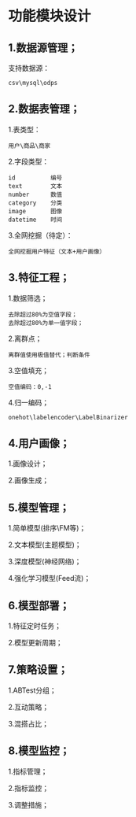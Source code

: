# 功能模块设计

## 1.数据源管理；

支持数据源：

    csv\mysql\odps

## 2.数据表管理；

1.表类型：

    用户\商品\商家

2.字段类型：

    id          编号
    text        文本
    number      数值
    category    分类
    image       图像
    datetime    时间

3.全网挖掘（待定）：

    全网挖掘用户特征（文本+用户画像）


## 3.特征工程；

1.数据筛选；

    去除超过80%为空值字段；
    去除超过80%为单一值字段；

2.离群点；

    离群值使用极值替代；判断条件

3.空值填充；

    空值编码：0,-1

4.归一编码；

    onehot\labelencoder\LabelBinarizer

## 4.用户画像；

1.画像设计；

2.画像生成；

## 5.模型管理；

1.简单模型(排序\FM等)；

2.文本模型(主题模型)；

3.深度模型(神经网络)；

4.强化学习模型(Feed流)；

## 6.模型部署；

1.特征定时任务；

2.模型更新周期；

## 7.策略设置；

1.ABTest分组；

2.互动策略；

3.混搭占比；

## 8.模型监控；

1.指标管理；

2.指标监控；

3.调整措施；

